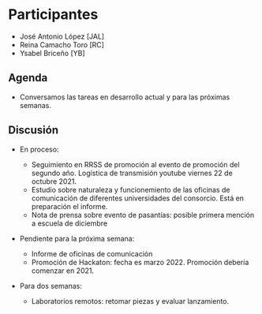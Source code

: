 
# Participantes
* José Antonio López [JAL]
* Reina Camacho Toro [RC]
* Ysabel Briceño [YB]

## Agenda
* Conversamos las tareas en desarrollo actual y para las próximas semanas.

## Discusión
* En proceso:
	* Seguimiento en RRSS de promoción al evento de promoción del segundo año. Logística de transmisión youtube viernes 22 de octubre 2021.
	* Estudio sobre naturaleza y funcionemiento de las oficinas de comunicación de diferentes universidades del consorcio. Está en preparación el informe.
	* Nota de prensa sobre evento de pasantías: posible primera mención a escuela de diciembre

* Pendiente para la próxima semana:
	* Informe de oficinas de comunicación
	* Promoción de Hackaton: fecha es marzo 2022. Promoción debería comenzar en 2021.

* Para dos semanas:
	* Laboratorios remotos: retomar piezas y evaluar lanzamiento.
